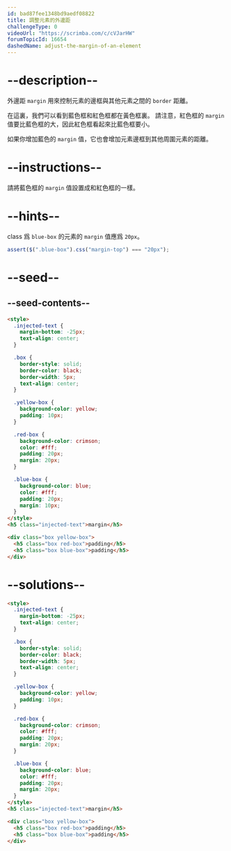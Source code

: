 ```yaml
---
id: bad87fee1348bd9aedf08822
title: 調整元素的外邊距
challengeType: 0
videoUrl: "https://scrimba.com/c/cVJarHW"
forumTopicId: 16654
dashedName: adjust-the-margin-of-an-element
---
```


# --description--

外邊距 `margin` 用來控制元素的邊框與其他元素之間的 `border` 距離。

在這裏，我們可以看到藍色框和紅色框都在黃色框裏。 請注意，紅色框的 `margin` 值要比藍色框的大，因此紅色框看起來比藍色框要小。

如果你增加藍色的 `margin` 值，它也會增加元素邊框到其他周圍元素的距離。

# --instructions--

請將藍色框的 `margin` 值設置成和紅色框的一樣。

# --hints--

class 爲 `blue-box` 的元素的 `margin` 值應爲 `20px`。

```js
assert($(".blue-box").css("margin-top") === "20px");
```

# --seed--

## --seed-contents--

```html
<style>
  .injected-text {
    margin-bottom: -25px;
    text-align: center;
  }

  .box {
    border-style: solid;
    border-color: black;
    border-width: 5px;
    text-align: center;
  }

  .yellow-box {
    background-color: yellow;
    padding: 10px;
  }

  .red-box {
    background-color: crimson;
    color: #fff;
    padding: 20px;
    margin: 20px;
  }

  .blue-box {
    background-color: blue;
    color: #fff;
    padding: 20px;
    margin: 10px;
  }
</style>
<h5 class="injected-text">margin</h5>

<div class="box yellow-box">
  <h5 class="box red-box">padding</h5>
  <h5 class="box blue-box">padding</h5>
</div>
```

# --solutions--

```html
<style>
  .injected-text {
    margin-bottom: -25px;
    text-align: center;
  }

  .box {
    border-style: solid;
    border-color: black;
    border-width: 5px;
    text-align: center;
  }

  .yellow-box {
    background-color: yellow;
    padding: 10px;
  }

  .red-box {
    background-color: crimson;
    color: #fff;
    padding: 20px;
    margin: 20px;
  }

  .blue-box {
    background-color: blue;
    color: #fff;
    padding: 20px;
    margin: 20px;
  }
</style>
<h5 class="injected-text">margin</h5>

<div class="box yellow-box">
  <h5 class="box red-box">padding</h5>
  <h5 class="box blue-box">padding</h5>
</div>
```
